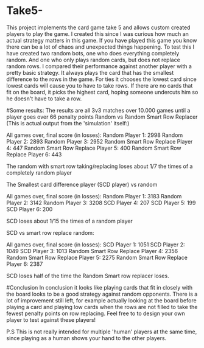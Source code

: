 # Take5-
This project implements the card game take 5 and allows custom created players to play the game.
I created this since I was curious how much an actual strategy matters in this game.
If you have played this game you know there can be a lot of chaos and unexpected things happening.
To test this I have created two random bots, one who does everything completely random. 
And one who only plays random cards, but does not replace random rows.
I compared their performance against another player with a pretty basic strategy. 
It always plays the card that has the smallest difference to the rows in the game.
For ties it chooses the lowest card since lowest cards will cause you to have to take rows.
If there are no cards that fit on the board, it picks the highest card, hoping someone undercuts him so he doesn't have to take a row.

#Some results:
The results are all 3v3 matches over 10.000 games until a player goes over 66 penalty points 
Random vs Random Smart Row Replacer
(This is actual output from the 'simulation' itself:)

All games over, final score (in losses):
Random Player 1: 2998
Random Player 2: 2893
Random Player 3: 2952
Random Smart Row Replace Player 4: 447
Random Smart Row Replace Player 5: 400
Random Smart Row Replace Player 6: 443

The random with smart row taking/replacing loses about 1/7 the times of a completely random player

The Smallest card difference player (SCD player) vs random

All games over, final score (in losses):
Random Player 1: 3183
Random Player 2: 3142
Random Player 3: 3208
SCD Player 4: 207
SCD Player 5: 199
SCD Player 6: 200

SCD loses about 1/15 the times of a random player

SCD vs smart row replace random:

All games over, final score (in losses):
SCD Player 1: 1051
SCD Player 2: 1049
SCD Player 3: 1013
Random Smart Row Replace Player 4: 2356
Random Smart Row Replace Player 5: 2275
Random Smart Row Replace Player 6: 2387

SCD loses half of the time the Random Smart row replacer loses.

#Conclusion
In conclusion it looks like playing cards that fit in closely with the board looks to be a good strategy against random opponents.
There is a lot of improvement still left, for example actually looking at the board before playing a card
and playing low cards when the rows are not filled to take the fewest penalty points on row replacing.
Feel free to to design your own player to test against these players!

P.S
This is not really intended for multiple 'human' players at the same time, since playing as a human shows your hand to the other players.
